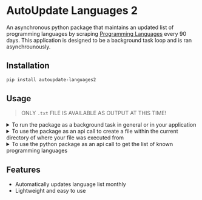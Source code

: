 # AutoUpdate Languages 2

An asynchronous python package that maintains an updated list of programming languages by scraping [Programming Languages](programminglanguages.info) every 90 days. This application is designed to be a background task loop and is ran asynchrounously.

## Installation

```bash
pip install autoupdate-languages2
```

## Usage
> ONLY `.txt` FILE IS AVAILABLE AS OUTPUT AT THIS TIME!

<details>
<summary>
To run the package as a background task in general or in your application
</summary>

```python
from autoupdate_languages2 import AutoUpdateLanguages2


if __name__ == '__main__':
  # Direct Call to the start method to start the loop
  AutoUpdateLanguages2().start()

  # OOP call
  auto_update_langs = AutoUpdateLanguages2()
  # call the start method to start the loop
  auto_update_langs.start()
```

</details>


<details>
<summary>
To use the package as an api call to create a file within the current directory of where your file was executed from
</summary>

```python
from autoupdate_languages2 import AutoUpdateLanguages2
import os

def create_lang_list_file():
  curr_dir = os.path.abspath(os.path.dirname(__file__)) # current path of where this file was executed
  output_dir = os.path.join(curr_dir, "output") # add the output dir './output/
  output_file = os.path.join(output_dir, "lang_list.txt") # add the desired file to the path -> only .txt works at this time

  auto_update_langs = AutoUpdateLanguages2()
  all_langs = auto_update_langs.generate_file(output_file)

create_lang_list_file()
```

</details>

<details>
<summary>
To use the python package as an api call to get the list of known programming languages
</summary>

> Be careful with how often you query this as this does a fresh webscrape on each query.
> It is best to use the `.generate_file(file_path)` method to generate the file one time
> and then work with the data from there!


```python
from autoupdate_languages2 import AutoUpdateLanguages2

auto_update_langs = AutoUpdateLanguages2()

lang_list = auto_update_langs.get_lang_list()
```

</details>

## Features
- Automatically updates language list monthly
- Lightweight and easy to use

